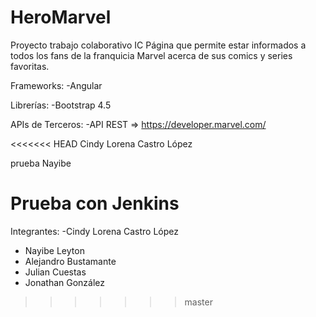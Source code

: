 # HeroMarvel
Proyecto trabajo colaborativo IC
Página que permite estar informados a todos los fans de la franquicia Marvel acerca de sus comics y series favoritas.

Frameworks:
-Angular

Librerías:
-Bootstrap 4.5

APIs de Terceros:
-API REST => https://developer.marvel.com/

<<<<<<< HEAD
Cindy Lorena Castro López

prueba Nayibe

Prueba con Jenkins
=======
Integrantes:
-Cindy Lorena Castro López
- Nayibe Leyton
- Alejandro Bustamante
- Julian Cuestas
- Jonathan González
>>>>>>> master
